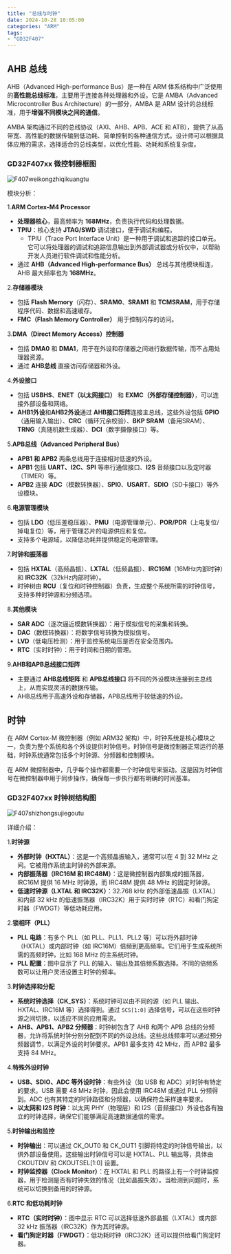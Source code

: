 ```yaml
---
title: "总线与时钟"
date: 2024-10-28 10:05:00
categories: "ARM"
tags: 
- "GD32F407"
---
```


## AHB 总线

AHB（Advanced High-performance Bus）是一种在 ARM 体系结构中广泛使用的**高性能总线标准**，主要用于连接各种处理器和外设。它是 AMBA（Advanced Microcontroller Bus Architecture）的一部分，AMBA 是 ARM 设计的总线标准，用于**增强不同模块之间的通信**。

AMBA 架构通过不同的总线协议（AXI、AHB、APB、ACE 和 ATB），提供了从高带宽、高性能的数据传输到低功耗、简单控制的各种通信方式。设计师可以根据具体应用的需求，选择适合的总线类型，以优化性能、功耗和系统复杂度。

### GD32F407xx 微控制器框图

![F407weikongzhiqikuangtu](/public/image/嵌入式/MCU/ARM/Cortex-M4/GD32/GD32F407/F407weikongzhiqikuangtu.png)

模块分析：

1.**ARM Cortex-M4 Processor**

- **处理器核心**，最高频率为 **168MHz**，负责执行代码和处理数据。
- **TPIU**：核心支持 **JTAG/SWD** 调试接口，便于调试和编程。
  - TPIU（Trace Port Interface Unit）是一种用于调试和追踪的接口单元。它可以将处理器的调试和追踪信息输出到外部调试器或分析仪中，以帮助开发人员进行软件调试和性能分析。
- 通过 **AHB（Advanced High-performance Bus）** 总线与其他模块相连，AHB 最大频率也为 **168MHz**。

2.**存储器模块**

- 包括 **Flash Memory**（闪存）、**SRAM0**、**SRAM1** 和 **TCMSRAM**，用于存储程序代码、数据和高速缓存。
- **FMC（Flash Memory Controller）** 用于控制闪存的访问。

3.**DMA（Direct Memory Access）控制器**

- 包括 **DMA0** 和 **DMA1**，用于在外设和存储器之间进行数据传输，而不占用处理器资源。
- 通过 **AHB总线** 直接访问存储器和外设。

4.**外设接口**

- 包括 **USBHS**、**ENET（以太网接口）** 和 **EXMC（外部存储控制器）**，可以连接外部设备和网络。
- **AHB1外设**和**AHB2外设**通过 **AHB接口矩阵**连接主总线，这些外设包括 **GPIO**（通用输入输出）、**CRC**（循环冗余校验）、**BKP SRAM**（备用SRAM）、**TRNG**（真随机数生成器）、**DCI**（数字摄像接口）等。

5.**APB总线（Advanced Peripheral Bus）**

- **APB1 和 APB2** 两条总线用于连接相对低速的外设。
- **APB1** 包括 **UART、I2C、SPI** 等串行通信接口、**I2S** 音频接口以及定时器（TIMER）等。
- **APB2** 连接 **ADC**（模数转换器）、**SPI0**、**USART**、**SDIO**（SD卡接口）等外设模块。

6.**电源管理模块**

- 包括 **LDO**（低压差稳压器）、**PMU**（电源管理单元）、**POR/PDR**（上电复位/掉电复位）等，用于管理芯片的电源供应和复位。
- 支持多个电源域，以降低功耗并提供稳定的电源管理。

7.**时钟和振荡器**

- 包括 **HXTAL**（高频晶振）、**LXTAL**（低频晶振）、**IRC16M**（16MHz内部时钟）和 **IRC32K**（32kHz内部时钟）。
- 时钟树由 **RCU**（复位和时钟控制器）负责，生成整个系统所需的时钟信号，支持多种时钟源和分频选项。

8.**其他模块**

- **SAR ADC**（逐次逼近模数转换器）：用于模拟信号的采集和转换。
- **DAC**（数模转换器）：将数字信号转换为模拟信号。
- **LVD**（低电压检测）：用于监控系统电压是否在安全范围内。
- **RTC**（实时时钟）：用于时间和日期的管理。

9.**AHB和APB总线接口矩阵**

- 主要通过 **AHB总线矩阵** 和 **APB总线接口** 将不同的外设模块连接到主总线上，从而实现灵活的数据传输。
- AHB总线用于高速外设和存储器，APB总线用于较低速的外设。

## 时钟

在 ARM Cortex-M 微控制器（例如 ARM32 架构）中，时钟系统是核心模块之一，负责为整个系统和各个外设提供时钟信号。时钟信号是微控制器正常运行的基础，时钟系统通常包括多个时钟源、分频器和控制模块。

在 ARM 微控制器中，几乎每个操作都需要一个时钟信号来驱动。这是因为时钟信号在微控制器中用于同步操作，确保每一步执行都有明确的时间基准。

### GD32F407xx 时钟树结构图

![F407shizhongsujiegoutu](/public/image/嵌入式/MCU/ARM/Cortex-M4/GD32/GD32F407/F407shizhongsujiegoutu.png)

详细介绍：

1.**时钟源**

- **外部时钟（HXTAL）**：这是一个高频晶振输入，通常可以在 4 到 32 MHz 之间。它被用作系统主时钟的外部来源。
- **内部振荡器（IRC16M 和 IRC48M）**：这是微控制器内部集成的振荡器，IRC16M 提供 16 MHz 时钟源，而 IRC48M 提供 48 MHz 的固定时钟源。
- **低速时钟源（LXTAL 和 IRC32K）**：32.768 kHz 的外部低速晶振（LXTAL）和内部 32 kHz 的低速振荡器（IRC32K）用于实时时钟（RTC）和看门狗定时器（FWDGT）等低功耗应用。

2.**锁相环（PLL）**

- **PLL 电路**：有多个 PLL（如 PLL、PLL1、PLL2 等）可以将外部时钟（HXTAL）或内部时钟（如 IRC16M）倍频到更高频率。它们用于生成系统所需的高频时钟，比如 168 MHz 的主系统时钟。
- **PLL 配置**：图中显示了 PLL 的输入、输出及其倍频系数选择。不同的倍频系数可以让用户灵活设置主时钟的频率。

3.**时钟选择和分配**

- **系统时钟选择（CK_SYS）**：系统时钟可以由不同的源（如 PLL 输出、HXTAL、IRC16M 等）选择得到。通过 `SCS[1:0]` 选择信号，可以在这些时钟源之间切换，以适应不同的应用需求。
- **AHB、APB1、APB2 分频器**：时钟树包含了 AHB 和两个 APB 总线的分频器，允许将系统时钟分别分配到不同的外设总线。这些总线频率可以通过预分频器调节，以满足外设的时钟要求。APB1 最多支持 42 MHz，而 APB2 最多支持 84 MHz。

4.**特殊外设时钟**

- **USB、SDIO、ADC 等外设时钟**：有些外设（如 USB 和 ADC）对时钟有特定的要求。USB 需要 48 MHz 时钟，因此会使用 IRC48M 或通过 PLL 分频得到。ADC 也有其特定的时钟路径和分频器，以确保符合采样速率要求。
- **以太网和 I2S 时钟**：以太网 PHY（物理层）和 I2S（音频接口）外设也各有独立的时钟选择，确保它们能够满足高速数据通信的需求。

5.**时钟输出和监控**

- **时钟输出**：可以通过 CK_OUT0 和 CK_OUT1 引脚将特定的时钟信号输出，以供外部设备使用。这些输出时钟信号可以是 HXTAL、PLL 输出等，具体由 CKOUTDIV 和 CKOUTSEL[1:0] 设置。
- **时钟监控器（Clock Monitor）**：在 HXTAL 和 PLL 的路径上有一个时钟监控器，用于检测是否有时钟失效的情况（比如晶振失效）。当检测到问题时，系统可以切换到备用的时钟源。

6.**RTC 和低功耗时钟**

- **RTC（实时时钟）**：图中显示 RTC 可以选择低速外部晶振（LXTAL）或内部 32 kHz 振荡器（IRC32K）作为其时钟源。
- **看门狗定时器（FWDGT）**：低功耗时钟（IRC32K）还可以提供给看门狗定时器。
